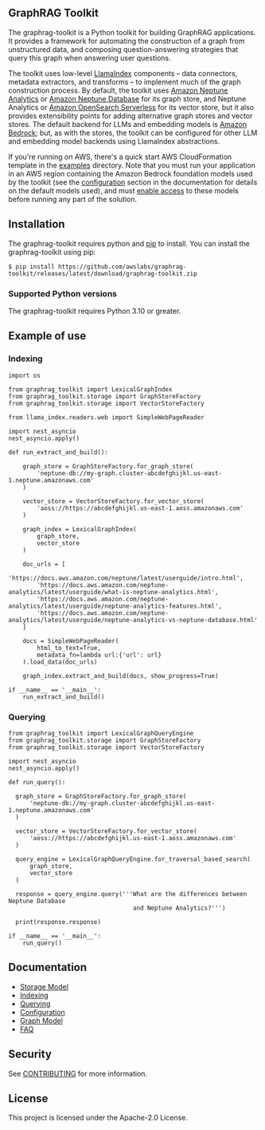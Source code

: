 ## GraphRAG Toolkit

The graphrag-toolkit is a Python toolkit for building GraphRAG applications. It provides a framework for automating the construction of a graph from unstructured data, and composing question-answering strategies that query this graph when answering user questions. 

The toolkit uses low-level [LlamaIndex](https://docs.llamaindex.ai/en/stable/)  components – data connectors, metadata extractors, and transforms – to implement much of the graph construction process. By default, the toolkit uses [Amazon Neptune Analytics](https://docs.aws.amazon.com/neptune-analytics/latest/userguide/what-is-neptune-analytics.html) or [Amazon Neptune Database](https://docs.aws.amazon.com/neptune/latest/userguide/intro.html) for its graph store, and Neptune Analytics or [Amazon OpenSearch Serverless](https://docs.aws.amazon.com/opensearch-service/latest/developerguide/serverless.html) for its vector store, but it also provides extensibility points for adding alternative graph stores and vector stores. The default backend for LLMs and embedding models is [Amazon Bedrock](https://docs.aws.amazon.com/bedrock/); but, as with the stores, the toolkit can be configured for other LLM and embedding model backends using LlamaIndex abstractions.

If you're running on AWS, there's a quick start AWS CloudFormation template in the [examples](./examples) directory. Note that you must run your application in an AWS region containing the Amazon Bedrock foundation models used by the toolkit (see the [configuration](./docs/configuration.md#graphragconfig) section in the documentation for details on the default models used), and must [enable access](https://docs.aws.amazon.com/bedrock/latest/userguide/model-access.html) to these models before running any part of the solution.

## Installation

The graphrag-toolkit requires python and [pip](http://www.pip-installer.org/en/latest/) to install. You can install the graphrag-toolkit using pip:

```
$ pip install https://github.com/awslabs/graphrag-toolkit/releases/latest/download/graphrag-toolkit.zip
```

### Supported Python versions

The graphrag-toolkit requires Python 3.10 or greater.

## Example of use

### Indexing

```
import os

from graphrag_toolkit import LexicalGraphIndex
from graphrag_toolkit.storage import GraphStoreFactory
from graphrag_toolkit.storage import VectorStoreFactory

from llama_index.readers.web import SimpleWebPageReader

import nest_asyncio
nest_asyncio.apply()

def run_extract_and_build():

    graph_store = GraphStoreFactory.for_graph_store(
        'neptune-db://my-graph.cluster-abcdefghijkl.us-east-1.neptune.amazonaws.com'
    )
    
    vector_store = VectorStoreFactory.for_vector_store(
        'aoss://https://abcdefghijkl.us-east-1.aoss.amazonaws.com'
    )

    graph_index = LexicalGraphIndex(
        graph_store, 
        vector_store
    )

    doc_urls = [
        'https://docs.aws.amazon.com/neptune/latest/userguide/intro.html',
        'https://docs.aws.amazon.com/neptune-analytics/latest/userguide/what-is-neptune-analytics.html',
        'https://docs.aws.amazon.com/neptune-analytics/latest/userguide/neptune-analytics-features.html',
        'https://docs.aws.amazon.com/neptune-analytics/latest/userguide/neptune-analytics-vs-neptune-database.html'
    ]

    docs = SimpleWebPageReader(
        html_to_text=True,
        metadata_fn=lambda url:{'url': url}
    ).load_data(doc_urls)

    graph_index.extract_and_build(docs, show_progress=True)

if __name__ == '__main__':
    run_extract_and_build()
```

### Querying

```
from graphrag_toolkit import LexicalGraphQueryEngine
from graphrag_toolkit.storage import GraphStoreFactory
from graphrag_toolkit.storage import VectorStoreFactory

import nest_asyncio
nest_asyncio.apply()

def run_query():

  graph_store = GraphStoreFactory.for_graph_store(
      'neptune-db://my-graph.cluster-abcdefghijkl.us-east-1.neptune.amazonaws.com'
  )
  
  vector_store = VectorStoreFactory.for_vector_store(
      'aoss://https://abcdefghijkl.us-east-1.aoss.amazonaws.com'
  )
  
  query_engine = LexicalGraphQueryEngine.for_traversal_based_search(
      graph_store, 
      vector_store
  )
  
  response = query_engine.query('''What are the differences between Neptune Database 
                                   and Neptune Analytics?''')
  
  print(response.response)
  
if __name__ == '__main__':
    run_query()
```

## Documentation

  - [Storage Model](./docs/storage-model.md) 
  - [Indexing](./docs/indexing.md) 
  - [Querying](./docs/querying.md) 
  - [Configuration](./docs/configuration.md) 
  - [Graph Model](./docs/graph-model.md)
  - [FAQ](./docs/faq.md)


## Security

See [CONTRIBUTING](CONTRIBUTING.md#security-issue-notifications) for more information.

## License

This project is licensed under the Apache-2.0 License.


